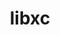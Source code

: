 ---
title: "libxc"
layout: cache
categories: [package, develop-2023-05-21]
meta: {"versions": ["6.1.0"], "compilers": ["gcc@=7.3.1"], "oss": ["amzn2"], "platforms": ["linux"], "targets": ["aarch64", "neoverse_n1", "x86_64_v3"], "stacks": ["aws-ahug", "aws-ahug-aarch64", "root"], "num_specs": 3, "num_specs_by_stack": {"root": 3, "aws-ahug-aarch64": 2, "aws-ahug": 1}}
spec_details: [{"hash": "pjk6xquxayskp4bz2s35grmhvkeab6gt", "compiler": "gcc@=7.3.1", "versions": ["6.1.0"], "os": "amzn2", "platform": "linux", "target": "aarch64", "variants": ["build_system=autotools", "~cuda", "+shared"], "stacks": ["root", "aws-ahug-aarch64"], "size": "-", "tarball": "https://binaries.spack.io/releases/develop-2023-05-21/build_cache/linux-amzn2-aarch64/gcc-7.3.1/libxc-6.1.0/linux-amzn2-aarch64-gcc-7.3.1-libxc-6.1.0-pjk6xquxayskp4bz2s35grmhvkeab6gt.spack"}, {"hash": "fgxyelhfixx44hdyeaebhdaqnnwv6mg5", "compiler": "gcc@=7.3.1", "versions": ["6.1.0"], "os": "amzn2", "platform": "linux", "target": "neoverse_n1", "variants": ["build_system=autotools", "~cuda", "+shared"], "stacks": ["root", "aws-ahug-aarch64"], "size": "-", "tarball": "https://binaries.spack.io/releases/develop-2023-05-21/build_cache/linux-amzn2-neoverse_n1/gcc-7.3.1/libxc-6.1.0/linux-amzn2-neoverse_n1-gcc-7.3.1-libxc-6.1.0-fgxyelhfixx44hdyeaebhdaqnnwv6mg5.spack"}, {"hash": "zhfpagvd5p6xjxpbqq7vkw5ldn3g6lvc", "compiler": "gcc@=7.3.1", "versions": ["6.1.0"], "os": "amzn2", "platform": "linux", "target": "x86_64_v3", "variants": ["build_system=autotools", "~cuda", "+shared"], "stacks": ["aws-ahug", "root"], "size": "-", "tarball": "https://binaries.spack.io/releases/develop-2023-05-21/build_cache/linux-amzn2-x86_64_v3/gcc-7.3.1/libxc-6.1.0/linux-amzn2-x86_64_v3-gcc-7.3.1-libxc-6.1.0-zhfpagvd5p6xjxpbqq7vkw5ldn3g6lvc.spack"}]
---